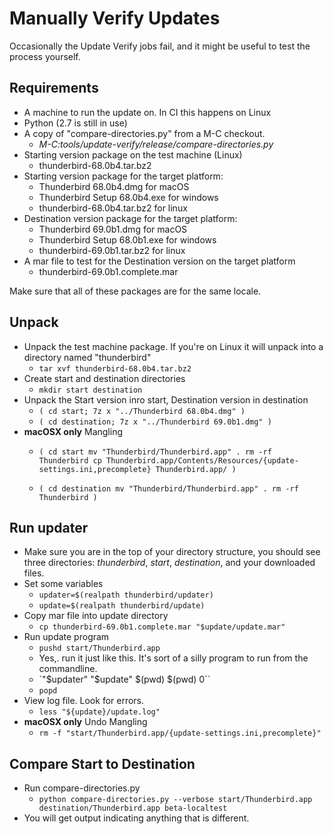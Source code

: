 Manually Verify Updates
=======================

Occasionally the Update Verify jobs fail, and it might be useful to test the process yourself.

## Requirements

* A machine to run the update on. In CI this happens on Linux
* Python (2.7 is still in use)
* A copy of "compare-directories.py" from a M-C checkout.
	* *M-C:tools/update-verify/release/compare-directories.py*
* Starting version package on the test machine (Linux)
	* thunderbird-68.0b4.tar.bz2
* Starting version package for the target platform:
	* Thunderbird 68.0b4.dmg for macOS
	* Thunderbird Setup 68.0b4.exe for windows
	* thunderbird-68.0b4.tar.bz2 for linux
* Destination version package for the target platform:
	* Thunderbird 69.0b1.dmg for macOS
	* Thunderbird Setup 68.0b1.exe for windows
	* thunderbird-69.0b1.tar.bz2 for linux
* A mar file to test for the Destination version on the target platform
	*  thunderbird-69.0b1.complete.mar

Make sure that all of these packages are for the same locale.

## Unpack

* Unpack the test machine package. If you're on Linux it will unpack into a directory named "thunderbird"
	* `tar xvf thunderbird-68.0b4.tar.bz2`
* Create start and destination directories
	* `mkdir start destination`
* Unpack the Start version inro start, Destination version in destination
	* `( cd start; 7z x "../Thunderbird 68.0b4.dmg" )`
	* `( cd destination; 7z x "../Thunderbird 69.0b1.dmg" )`
* **macOSX only** Mangling
	* `( cd start
		mv "Thunderbird/Thunderbird.app" .
		rm -rf Thunderbird
		cp Thunderbird.app/Contents/Resources/{update-settings.ini,precomplete} Thunderbird.app/ )`

	* `( cd destination
		mv "Thunderbird/Thunderbird.app" .
		rm -rf Thunderbird )`


## Run updater

* Make sure you are in the top of your directory structure, you should see three directories: *thunderbird*, *start*, *destination*, and your downloaded files.
* Set some variables
	* `updater=$(realpath thunderbird/updater)`
	* `update=$(realpath thunderbird/update)`
* Copy mar file into update directory
	* `cp thunderbird-69.0b1.complete.mar "$update/update.mar"`
* Run update program
	* `pushd start/Thunderbird.app`
	* Yes,. run it just like this. It's sort of a silly program to run from the commandline.
	* `"$updater" "$update" $(pwd) $(pwd) 0``
	* `popd`
* View log file. Look for errors.
	* `less "${update}/update.log"`
* **macOSX only** Undo Mangling
	* `rm -f "start/Thunderbird.app/{update-settings.ini,precomplete}"`

## Compare Start to Destination

* Run compare-directories.py
	* `python compare-directories.py --verbose start/Thunderbird.app destination/Thunderbird.app beta-localtest`
* You will get output indicating anything that is different. 